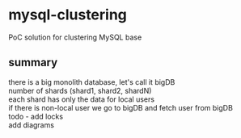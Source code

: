 # mysql-clustering
PoC solution for clustering MySQL base

## summary
there is a big monolith database, let's call it bigDB  
number of shards (shard1, shard2, shardN)  
each shard has only the data for local users  
if there is non-local user we go to bigDB and fetch user from bigDB  
todo - add locks  
add diagrams  
